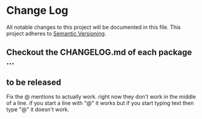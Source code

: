 # Change Log

All notable changes to this project will be documented in this file.
This project adheres to [Semantic Versioning](http://semver.org/).

## Checkout the CHANGELOG.md of each package …

## to be released
Fix the @ mentions to actually work. right now they don't work in the middle of a line. if you start a line with "@" it works but if you start typing text then type "@" it doesn't work.
